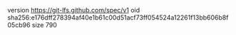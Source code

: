 version https://git-lfs.github.com/spec/v1
oid sha256:e176dff278394af40e1b61c00d51acf73ff054524a12261f13bb606b8f05cb96
size 790
